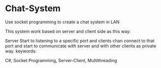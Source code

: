 #  Chat-System

Use socket programming to create a chat system in LAN 

This system work based on server and client side as this way:

Server Start to listening to a specific port and clients chan connect to that port and start to communicate with server and
with other clients as private way.
keywords:

C#, Socket Programming, Server-Client, Multithreading
